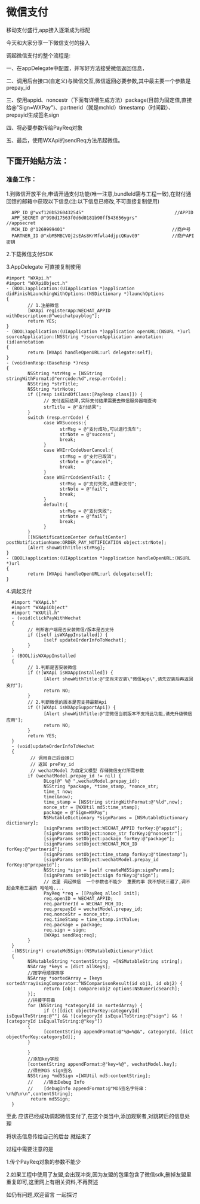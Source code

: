 微信支付
=================================== 
移动支付盛行,app接入逐渐成为标配

今天和大家分享一下微信支付的接入

调起微信支付的整个流程是:

一、在appDelegate中配置，并写好方法接受微信返回信息，

二、调用后台接口(自定义)与微信交互,微信返回必要参数,其中最主要一个参数是prepay_id

三、使用appid、noncestr（下面有详细生成方法）package(目前为固定值,直接给@"Sign=WXPay")、partnerid（就是mchId）timestamp（时间戳）、prepayid生成签名sign

四、将必要参数传给PayReq对象

五、最后，使用WXApi的sendReq方法吊起微信。

下面开始贴方法：
----------------------------------- 
### 准备工作：

1.到微信开放平台,申请开通支付功能(唯一注意,bundleId需与工程一致),在财付通回馈的邮箱中获取以下信息(注:以下信息已修改,不可直接复制使用)

      APP_ID @"wxf120b5260432545"                                  //APPID
      APP_SECRET @"998d17563f0d6d0181b90ff543656ygrs"              //appsecret
      MCH_ID @"1269999401"                                        //商户号
      PARTNER_ID @"xbM5MBCVOj2sEAs8KrMfwla4djpcQKuvG9"            //商户API密钥

2.下载微信支付SDK

3.AppDelegate 可直接复制使用

    #import "WXApi.h"
    #import "WXApiObject.h"
    - (BOOL)application:(UIApplication *)application didFinishLaunchingWithOptions:(NSDictionary *)launchOptions 
    {
            // 1.注册微信
            [WXApi registerApp:WECHAT_APPID withDescription:@"weichatpayblog"];
            return YES;
    }
    - (BOOL)application:(UIApplication *)application openURL:(NSURL *)url sourceApplication:(NSString *)sourceApplication annotation:(id)annotation
    {
            return [WXApi handleOpenURL:url delegate:self];
    }
    - (void)onResp:(BaseResp *)resp
    {
            NSString *strMsg = [NSString stringWithFormat:@"errcode:%d",resp.errCode];
            NSString *strTitle;
            NSString *strNote;
            if ([resp isKindOfClass:[PayResp class]]) {
                  // 支付返回结果,实际支付结果需要去微信服务器端查询
                  strTitle = @"支付结果";
            }
            switch (resp.errCode) {
                  case WXSuccess:{
                        strMsg = @"支付成功,可以进行洗车";
                        strNote = @"success";
                        break;
                  }
                  case WXErrCodeUserCancel:{
                        strMsg = @"支付已取消";
                        strNote = @"cancel";
                        break;
                  }
                  case WXErrCodeSentFail: {
                        strMsg = @"支付失败,请重新支付";
                        strNote = @"fail";
                        break;
                  }
                  default:{
                        strMsg = @"支付失败";
                        strNote = @"fail"; 
                        break;
                  }
            }
            [[NSNotificationCenter defaultCenter] postNotificationName:ORDER_PAY_NOTIFICATION object:strNote];
            [Alert showWithTitle:strMsg];
    }
    - (BOOL)application:(UIApplication *)application handleOpenURL:(NSURL *)url
    {
            return [WXApi handleOpenURL:url delegate:self];
    }
4.调起支付

      #import "WXApi.h"
      #import "WXApiObject"
      #import "WXUtil.h"
      - (void)clickPayWithWechat
      {
            // 判断客户端是否安装微信/版本是否支持 
            if ([self isWXAppInstalled]) {
                  [self updateOrderInfoToWechat];
            }
      }
      - (BOOL)isWXAppInstalled
      {
            // 1.判断是否安装微信
            if (![WXApi isWXAppInstalled]) {
                  [Alert showWithTitle:@"您尚未安装\"微信App\",请先安装后再返回支付"];
                  return NO;
            }
            // 2.判断微信的版本是否支持最新Api
            if (![WXApi isWXAppSupportApi]) {
                  [Alert showWithTitle:@"您微信当前版本不支持此功能,请先升级微信应用"];
                  return NO;
            }
            return YES;
      }
      - (void)updateOrderInfoToWechat
      {
             // 调用自己后台接口
             // 返回 prePay_id  
             // wechatModel 为自定义模型 存储微信支付所需参数
            if (wechatModel.prepay_id != nil) {
                  DLog(@" %@ ",wechatModel.prepay_id);
                  NSString *package, *time_stamp, *nonce_str;
                  time_t now;
                  time(&now);
                  time_stamp = [NSString stringWithFormat:@"%ld",now];
                  nonce_str = [WXUtil md5:time_stamp];
                  package = @"Sign=WXPay";
                  NSMutableDictionary *signParams = [NSMutableDictionary dictionary];
                  [signParams setObject:WECHAT_APPID forKey:@"appid"];
                  [signParams setObject:nonce_str forKey:@"noncestr"];
                  [signParams setObject:package forKey:@"package"];
                  [signParams setObject:WECHAT_MCH_ID forKey:@"partnerid"];
                  [signParams setObject:time_stamp forKey:@"timestamp"];
                  [signParams setObject:wechatModel.prepay_id forKey:@"prepayid"];
                  NSString *sign = [self createMd5Sign:signParams];
                  [signParams setObject:sign forKey:@"sign"];
                  // 这里 调起微信  一个参数也不能少  重要的事 我不想说三遍了,调不起会来看三遍的 哈哈哈....
                  PayReq *req = [[PayReq alloc] init];
                  req.openID = WECHAT_APPID;
                  req.partnerId = WECHAT_MCH_ID;
                  req.prepayId = wechatModel.prepay_id;
                  req.nonceStr = nonce_str;
                  req.timeStamp = time_stamp.intValue;
                  req.package = package;
                  req.sign = sign;
                  [WXApi sendReq:req];
            }    
      }
      -(NSString*) createMd5Sign:(NSMutableDictionary*)dict
      {
            NSMutableString *contentString  =[NSMutableString string];
            NSArray *keys = [dict allKeys];
            //按字母顺序排序
            NSArray *sortedArray = [keys sortedArrayUsingComparator:^NSComparisonResult(id obj1, id obj2) {
                  return [obj1 compare:obj2 options:NSNumericSearch];
            }];
            //拼接字符串
            for (NSString *categoryId in sortedArray) {
                  if (![[dict objectForKey:categoryId] isEqualToString:@""] && ![categoryId isEqualToString:@"sign"] && ![categoryId isEqualToString:@"key"])
            {
                  [contentString appendFormat:@"%@=%@&", categoryId, [dict objectForKey:categoryId]];
            }
        
            }
            //添加key字段
            [contentString appendFormat:@"key=%@", wechatModel.key];
            //得到MD5 sign签名
            NSString *md5Sign =[WXUtil md5:contentString];
            //    //输出Debug Info
            //    [debugInfo appendFormat:@"MD5签名字符串：\n%@\n\n",contentString];
             return md5Sign;
      }
      
至此  应该已经成功调起微信支付了,在这个类当中,添加观察者,对跳转后的信息处理

将状态信息传给自己的后台 就结束了

 

过程中需要注意的是

1.传个PayReq对象的参数不能少

2.如果工程中使用了友盟,会出现冲突,因为友盟的包里包含了微信sdk,删掉友盟里重复即可,这里网上有相关资料,不再赘述

 

如仍有问题,欢迎留言 一起探讨 

